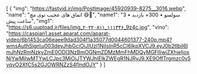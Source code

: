 [
  {
    "img": "https://fastvid.ir/img/PostImage/45920939-8275__3016.webp",
    "name": "اتفاق های عجیب توی مچ 😅💛",
    "name1": "سولسو • 300+ بازدید • 3 ساعت پیش",
    "img1": "https://s6.uupload.ir/files/img_۲۰۲۲۰۸۱۱_۱۱۱۳۴۶_9z4c.jpg",
    "vino": "https://caspian1.asset.aparat.com/aparat-video/6b1453ca06eaee9dad304f1a35077d0044601377-240p.mp4?wmsAuthSign\u003deyJhbGciOiJIUzI1NiIsInR5cCI6IkpXVCJ9.eyJ0b2tlbiI6ImJhNzRmNzkyZmE0ODI3NzBmOGNmZDMzMmFhMDQyMGFlIiwiZXhwIjoxNjYwMjIwMTYwLCJpc3MiOiJTYWJhIElkZWEgR1NJRyJ9.XE9OffTrgmzc0v5vqvO2XfC5s2GJOWRNZzS4fIndOJY"
  }
]
